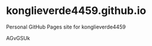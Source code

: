 # konglieverde4459.github.io
Personal GitHub Pages site for konglieverde4459



































































AGvGSUk
